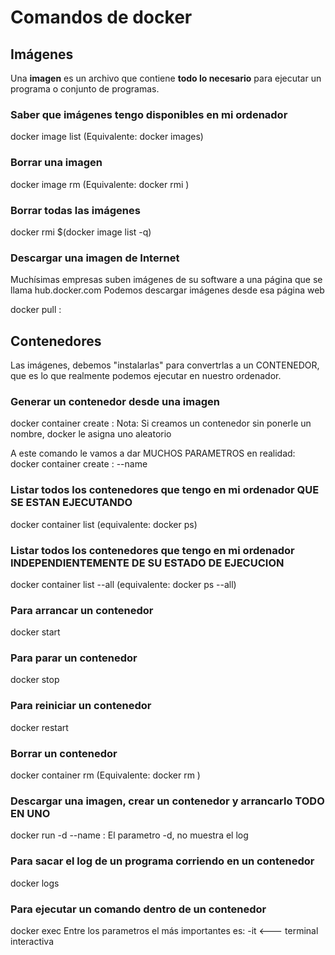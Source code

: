 # Comandos de docker

## Imágenes

Una **imagen** es un archivo que contiene __todo lo necesario__ para ejecutar
un programa o conjunto de programas. 

### Saber que imágenes tengo disponibles en mi ordenador

docker image list
(Equivalente: docker images)

### Borrar una imagen

docker image rm <id>
(Equivalente: docker rmi <id>)

### Borrar todas las imágenes
docker rmi $(docker image list -q)

### Descargar una imagen de Internet
Muchísimas empresas suben imágenes de su software a una página que se llama hub.docker.com
Podemos descargar imágenes desde esa página web

docker pull <nombre de la imagen>:<version>

## Contenedores
Las imágenes, debemos "instalarlas" para convertrlas a un CONTENEDOR, que es lo que realmente
podemos ejecutar en nuestro ordenador.

### Generar un contenedor desde una imagen
docker container create <nombre de la imagen>:<version>
    Nota: Si creamos un contenedor sin ponerle un nombre, docker le asigna uno aleatorio

A este comando le vamos a dar MUCHOS PARAMETROS en realidad:
docker container create <PARAMETROS> <nombre de la imagen>:<version>
    --name <nombre del contenedor>
    

### Listar todos los contenedores que tengo en mi ordenador QUE SE ESTAN EJECUTANDO
docker container list
(equivalente: docker ps)

### Listar todos los contenedores que tengo en mi ordenador INDEPENDIENTEMENTE DE SU ESTADO DE EJECUCION
docker container list --all
(equivalente: docker ps --all)

### Para arrancar un contenedor 
docker start <nombre contenedor>
 
### Para parar un contenedor 
docker stop <nombre contenedor>

### Para reiniciar un contenedor 
docker restart <nombre contenedor>

### Borrar un contenedor
docker container rm <nombre del contenedor>
(Equivalente: docker rm <nombre del contenedor>)

### Descargar una imagen, crear un contenedor y arrancarlo TODO EN UNO 
docker run -d --name <nombre del contenedor> <nombre de la imagen>:<version>
    El parametro -d, no muestra el log
    
### Para sacar el log de un programa corriendo en un contenedor
docker logs <nombre del contenedor>

### Para ejecutar un comando dentro de un contenedor
docker exec <PARAMETROS> <nombre del contenedor> <comando que quiero ejecutar>
Entre los parametros el más importantes es:
 -it <--- terminal interactiva